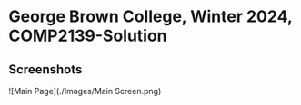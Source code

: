 # George Brown College, Winter 2024, COMP2139-Solution

## Screenshots
![Main Page](./Images/Main Screen.png)